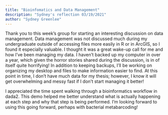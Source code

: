 ```yaml
---
title: "Bioinfomatics and Data Management"
description: "Sydney's reflection 03/19/2021"
author: "Sydney Greenlee"
---
```

Thank you to this week’s group for starting an interesting discussion on data management. Data management was not discussed much during my undergraduate outside of accessing files more easily in R or in ArcGIS, so I found it especially valuable. I thought it was a great wake-up call for me and how I’ve been managing my data. I haven’t backed up my computer in over a year, which given the horror stories shared during the discussion, is in of itself quite horrifying!  In addition to keeping backups, I’ll be working on organizing my desktop and files to make information easier to find. At this point in time, I don’t have much data for my thesis; however, I know it will get overwhelming and messy fast if I don’t start managing it better! 

I appreciated the time spent walking through a bioinformatics workflow in dada2. This demo helped me better understand what is actually happening at each step and why that step is being performed. I’m looking forward to using this going forward, perhaps with bacterial metabarcoding!